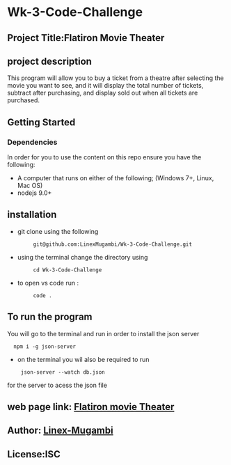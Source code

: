 # Wk-3-Code-Challenge
 ## Project Title:Flatiron Movie Theater 
 
## project description
This program will allow you to buy a ticket from a theatre after selecting the movie you want to see, and it will display the total number of tickets, subtract after purchasing, and display sold out when all tickets are purchased.
## Getting Started
### Dependencies
In order for you to use the content on this repo ensure you have the following:
- A computer that runs on either of the following; (Windows 7+, Linux, Mac OS)
- nodejs 9.0+

## installation
- git clone using the following

           git@github.com:LinexMugambi/Wk-3-Code-Challenge.git
- using the terminal change the directory using

           cd Wk-3-Code-Challenge

 - to open vs code run :
    
            code .

 ## To run the program
 You will go to the terminal and run in order to install the json server  

      npm i -g json-server   

- on the terminal you wil also be required to run 
       
       json-server --watch db.json    
for the server to acess the json file   
## web page link: [Flatiron movie Theater](https://linexmugambi.github.io/Wk-3-Code-Challenge/)
## Author: [Linex-Mugambi](https://github.com/LinexMugambi)

## License:ISC
